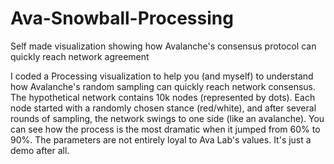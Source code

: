 # Ava-Snowball-Processing
Self made visualization showing how Avalanche's consensus protocol can quickly reach network agreement

I coded a Processing visualization to help you (and myself) to understand how Avalanche's random sampling can quickly reach network consensus. The hypothetical network contains 10k nodes (represented by dots). Each node started with a randomly chosen stance (red/white), and after several rounds of sampling, the network swings to one side (like an avalanche). You can see how the process is the most dramatic when it jumped from 60% to 90%. The parameters are not entirely loyal to Ava Lab's values. It's just a demo after all.
